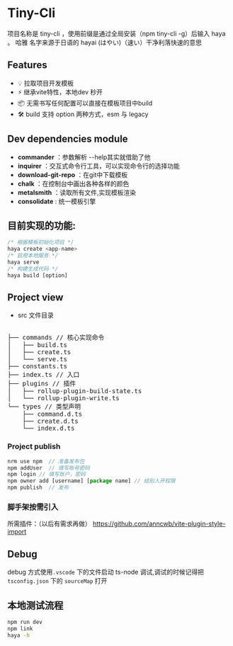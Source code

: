 # Tiny-Cli
项目名称是 tiny-cli ，使用前缀是通过全局安装（npm tiny-cli -g）后输入 haya 。
哈雅 名字来源于日语的 hayai  (はやい)（速い）干净利落快速的意思
## Features

- 💡 拉取项目开发模板
- ⚡️ 继承vite特性，本地dev 秒开
- 📦 无需书写任何配置可以直接在模板项目中build
- 🛠️ build 支持 option 两种方式，esm 与 legacy

## Dev dependencies module

- **commander** ：参数解析 --help其实就借助了他
- **inquirer** ：交互式命令行工具，可以实现命令行的选择功能
- **download-git-repo** ：在git中下载模板
- **chalk** ：在控制台中画出各种各样的颜色
- **metalsmith** ：读取所有文件,实现模板渲染
- **consolidate** :  统一模板引擎 

## 目前实现的功能:

```js
/* 根据模板初始化项目 */ 
haya create <app-name>
/* 启用本地服务 */ 
haya serve
/* 构建生成代码 */
haya build [option]
```

## Project view

- src 文件目录

<pre>

├── commands // 核心实现命令
│   ├── build.ts
│   ├── create.ts
│   └── serve.ts
├── constants.ts  
├── index.ts // 入口
├── plugins // 插件
│   ├── rollup-plugin-build-state.ts
│   └── rollup-plugin-write.ts
└── types // 类型声明
    ├── command.d.ts
    ├── create.d.ts
    └── index.d.ts
</pre>


### Project publish

```js
nrm use npm  // 准备发布包
npm addUser  // 填写账号密码
npm login // 填写账户，密码
npm owner add [username] [package name] // 给别人开权限
npm publish  // 发布
```

### 脚手架按需引入 
所需插件：（以后有需求再做）
https://github.com/anncwb/vite-plugin-style-import

## Debug

debug 方式使用`.vscode` 下的文件启动 ts-node 调试,调试的时候记得把 `tsconfig.json` 下的 `sourceMap` 打开


## 本地测试流程

```bash
npm run dev
npm link
haya -h
``` 

